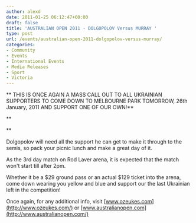 ```yaml
---
author: alexd
date: 2011-01-25 06:12:47+00:00
draft: false
title: 'AUSTRALIAN OPEN 2011 - DOLGOPOLOV Versus MURRAY '
type: post
url: /events/australian-open-2011-dolgopolov-versus-murray/
categories:
- Community
- Events
- International Events
- Media Releases
- Sport
- Victoria
---
```





** THIS IS ONCE AGAIN A MASS CALL OUT TO ALL UKRAINIAN SUPPORTERS TO COME DOWN TO MELBOURNE PARK TOMORROW, 26th January, 2011 AND SUPPORT ONE OF OUR OWN!**


** 

**



Dolgopolov will need all the support he can get to make it through to the semis, so pack your picnic lunch and make a great day of it.




As the 3rd day match on Rod Laver arena, it is expected that the match won't start till after 2pm.


Whether it be a $29 ground pass or an actual $129 ticket into the arena, come down wearing you yellow and blue and support our the last Ukrainian left in the competition!

Once again, for any additional info, visit [www.ozeukes.com](http://www.ozeukes.com/) or [www.australianopen.com](http://www.australianopen.com/)
